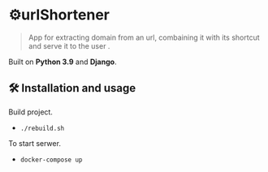 # ⚙️urlShortener

> App for extracting domain from an url, combaining it with its shortcut and serve it to the user .

Built on **Python 3.9** and **Django**.

## 🛠️ Installation and usage

Build project.
- ```./rebuild.sh```


To start serwer.

- ```docker-compose up```
